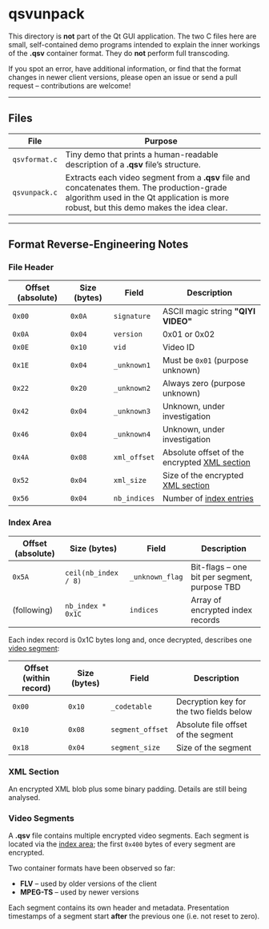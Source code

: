 # qsvunpack

This directory is **not** part of the Qt GUI application.  The two C files here are small, self-contained demo programs intended to explain the inner workings of the **.qsv** container format.  They do **not** perform full transcoding.

If you spot an error, have additional information, or find that the format changes in newer client versions, please open an issue or send a pull request – contributions are welcome!

---

## Files

| File | Purpose |
|------|---------|
| `qsvformat.c` | Tiny demo that prints a human-readable description of a **.qsv** file’s structure. |
| `qsvunpack.c` | Extracts each video segment from a **.qsv** file and concatenates them.  The production-grade algorithm used in the Qt application is more robust, but this demo makes the idea clear. |

---

## Format Reverse-Engineering Notes

### File Header

| Offset (absolute) | Size (bytes) | Field | Description |
|-------------------|-------------|-------|-------------|
| `0x00` | `0x0A` | `signature` | ASCII magic string **"QIYI VIDEO"** |
| `0x0A` | `0x04` | `version` | 0x01 or 0x02 |
| `0x0E` | `0x10` | `vid` | Video ID |
| `0x1E` | `0x04` | `_unknown1` | Must be `0x01` (purpose unknown) |
| `0x22` | `0x20` | `_unknown2` | Always zero (purpose unknown) |
| `0x42` | `0x04` | `_unknown3` | Unknown, under investigation |
| `0x46` | `0x04` | `_unknown4` | Unknown, under investigation |
| `0x4A` | `0x08` | `xml_offset` | Absolute offset of the encrypted [XML section](#xml-section) |
| `0x52` | `0x04` | `xml_size` | Size of the encrypted [XML section](#xml-section) |
| `0x56` | `0x04` | `nb_indices` | Number of [index entries](#index-area) |

### Index Area

| Offset (absolute) | Size (bytes) | Field | Description |
|-------------------|-------------|-------|-------------|
| `0x5A` | `ceil(nb_index / 8)` | `_unknown_flag` | Bit-flags – one bit per segment, purpose TBD |
| (following) | `nb_index * 0x1C` | `indices` | Array of encrypted index records |

Each index record is 0x1C bytes long and, once decrypted, describes one [video segment](#video-segments):

| Offset (within record) | Size (bytes) | Field | Description |
|------------------------|-------------|-------|-------------|
| `0x00` | `0x10` | `_codetable` | Decryption key for the two fields below |
| `0x10` | `0x08` | `segment_offset` | Absolute file offset of the segment |
| `0x18` | `0x04` | `segment_size` | Size of the segment |

### XML Section

An encrypted XML blob plus some binary padding.  Details are still being analysed.

### Video Segments

A **.qsv** file contains multiple encrypted video segments.  Each segment is located via the [index area](#index-area); the first `0x400` bytes of every segment are encrypted.

Two container formats have been observed so far:
* **FLV** – used by older versions of the client
* **MPEG-TS** – used by newer versions

Each segment contains its own header and metadata.  Presentation timestamps of a segment start **after** the previous one (i.e. not reset to zero).
